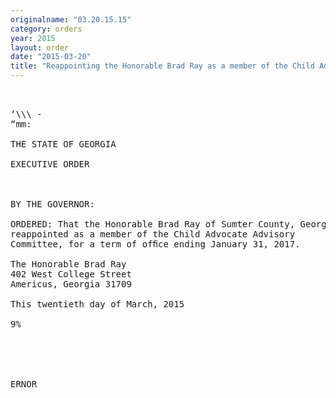 ```yaml
---
originalname: "03.20.15.15"
category: orders
year: 2015
layout: order
date: "2015-03-20"
title: "Reappointing the Honorable Brad Ray as a member of the Child Advocate Advisory Committee"
---
```

<pre>
   

‘\\\ -
“mm:

THE STATE OF GEORGIA

EXECUTIVE ORDER

 

BY THE GOVERNOR:

ORDERED: That the Honorable Brad Ray of Sumter County, Georgia, is
reappointed as a member of the Child Advocate Advisory
Committee, for a term of ofﬁce ending January 31, 2017.

The Honorable Brad Ray
402 West College Street
Americus, Georgia 31709

This twentieth day of March, 2015

9%

 

 

ERNOR

</pre>
